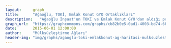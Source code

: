 ```yaml
---
layout:     graph
title:      "Ağaoğlu, TOKİ, Emlak Konut GYO Ortaklıkları"
description:   "Ağaoğlu İnşaat'un TOKİ ve Emlak Konut GYO'dan aldığı projeler"
graph_url:  "https://graphcommons.com/graphs/cb82b0e5-0ad1-4003-bd74-6b6948dcd876"
date:       2015-06-01 12:00:00
author:     "Mülksüzleştirme Ağları"
header-img: "img/graphs/agaoglu-toki-emlakkonut-ag-haritasi-mulksuzlestirme-graphcommons.jpg"
---
```

